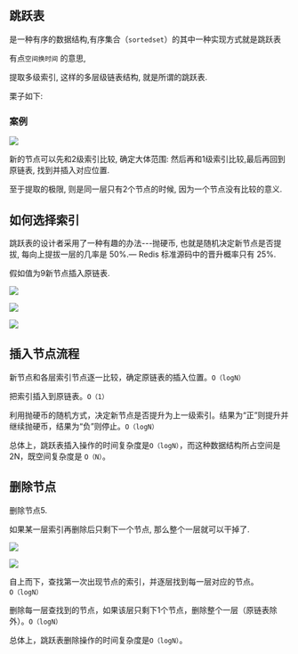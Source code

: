 ## 跳跃表

是一种有序的数据结构,有序集合（`sortedset`）的其中一种实现方式就是跳跃表

有点`空间换时间` 的意思, 

提取多级索引, 这样的多层级链表结构, 就是所谓的跳跃表.

栗子如下:

### 案例

![](https://ws1.sinaimg.cn/large/006tKfTcly1g0bx2xos1mj316c0fujtp.jpg)

新的节点可以先和2级索引比较, 确定大体范围:  然后再和1级索引比较,最后再回到原链表, 找到并插入对应位置.

至于提取的极限, 则是同一层只有2个节点的时候, 因为一个节点没有比较的意义.

## 如何选择索引

跳跃表的设计者采用了一种有趣的办法---抛硬币, 也就是随机决定新节点是否提拔, 每向上提拔一层的几率是 50%.—  Redis 标准源码中的晋升概率只有 25%.

假如值为9新节点插入原链表.

![](https://ws3.sinaimg.cn/large/006tKfTcly1g0bxfuywpcj316i0fu76a.jpg)

![](https://ws3.sinaimg.cn/large/006tKfTcly1g0bxhxzx0cj31700ggdj1.jpg)



![](https://ws2.sinaimg.cn/large/006tKfTcly1g0bxipl534j316u0gewhi.jpg)



## 插入节点流程

新节点和各层索引节点逐一比较，确定原链表的插入位置。`O（logN）`

把索引插入到原链表。`O（1）`

利用抛硬币的随机方式，决定新节点是否提升为上一级索引。结果为“正”则提升并继续抛硬币，结果为“负”则停止。`O（logN）`

总体上，跳跃表插入操作的时间复杂度是`O（logN）`，而这种数据结构所占空间是2N，既空间复杂度是 `O（N）`。



## 删除节点

删除节点5.

如果某一层索引再删除后只剩下一个节点, 那么整个一层就可以干掉了.

![](https://ws4.sinaimg.cn/large/006tKfTcly1g0bxkuft1oj316g0eojtm.jpg)

![](https://ws4.sinaimg.cn/large/006tKfTcly1g0bxls4ffjj316g0ai408.jpg)

自上而下，查找第一次出现节点的索引，并逐层找到每一层对应的节点。`O（logN）`

删除每一层查找到的节点，如果该层只剩下1个节点，删除整个一层（原链表除外）。`O（logN）`

总体上，跳跃表删除操作的时间复杂度是`O（logN）`。










































